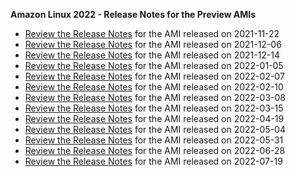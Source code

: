 **Amazon Linux 2022 - Release Notes for the Preview AMIs**
- [Review the Release Notes](https://github.com/amazonlinux/amazon-linux-2022/blob/main/Release-Notes-Amazon-Linux-2022.0.20211118.0.md) for the AMI released on 2021-11-22
- [Review the Release Notes](https://github.com/amazonlinux/amazon-linux-2022/blob/main/Release-Notes-Amazon-Linux-2022.0.20211206.0.md) for the AMI released on 2021-12-06
- [Review the Release Notes](https://github.com/amazonlinux/amazon-linux-2022/blob/main/Release-Notes-Amazon-Linux-2022.0.20211214.0.md) for the AMI released on 2021-12-14
- [Review the Release Notes](https://github.com/amazonlinux/amazon-linux-2022/blob/main/Release-Notes-Amazon-Linux-2022.0.20220105.0.md) for the AMI released on 2022-01-05
- [Review the Release Notes](https://github.com/amazonlinux/amazon-linux-2022/blob/main/Release-Notes-Amazon-Linux-2022.0.20220202.0.md) for the AMI released on 2022-02-07
- [Review the Release Notes](https://github.com/amazonlinux/amazon-linux-2022/blob/main/Release-Notes-Amazon-Linux-2022.0.20220210.0.md) for the AMI released on 2022-02-10
- [Review the Release Notes](https://github.com/amazonlinux/amazon-linux-2022/blob/main/Release-Notes-Amazon-Linux-2022.0.20220308.0.md) for the AMI released on 2022-03-08
- [Review the Release Notes](https://github.com/amazonlinux/amazon-linux-2022/blob/main/Release-Notes-Amazon-Linux-2022.0.20220315.0.md) for the AMI released on 2022-03-15
- [Review the Release Notes](https://github.com/amazonlinux/amazon-linux-2022/blob/main/Release-Notes-Amazon-Linux-2022.0.20220419.0.md) for the AMI released on 2022-04-19
- [Review the Release Notes](https://github.com/amazonlinux/amazon-linux-2022/blob/main/Release-Notes-Amazon-Linux-2022.0.20220504.1.md) for the AMI released on 2022-05-04
- [Review the Release Notes](https://github.com/amazonlinux/amazon-linux-2022/blob/main/Release-Notes-Amazon-Linux-2022.0.20220531.0.md) for the AMI released on 2022-05-31
- [Review the Release Notes](https://github.com/amazonlinux/amazon-linux-2022/blob/main/Release-Notes-Amazon-Linux-2022.0.20220628.0.md) for the AMI released on 2022-06-28
- [Review the Release Notes](https://github.com/amazonlinux/amazon-linux-2022/blob/main/Release-Notes-Amazon-Linux-2022.0.202.20719.0.md) for the AMI released on 2022-07-19
